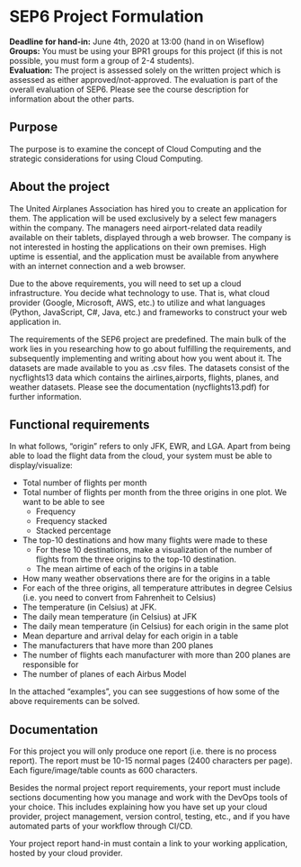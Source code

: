 # SEP6 Project Formulation 
**Deadline for hand-in:** June 4th, 2020 at 13:00 (hand in on Wiseflow) 
<br />**Groups:** You must be using your BPR1 groups for this project (if this is not possible, you must form a group of 2-4 students). <br />**Evaluation:** The project is assessed solely on the written project which is assessed as either approved/not-approved. The evaluation is part of the overall evaluation of SEP6. Please see the course description for information about the other parts. 
 
## **Purpose** 
The purpose is to examine the concept of Cloud Computing and the strategic considerations for using Cloud Computing.  
 
## **About the project** 
The United Airplanes Association has hired you to create an application for them. The application will be used exclusively by a select few managers within the company. The managers need airport-related data readily available on their tablets, displayed through a web browser. The company is not interested in hosting the applications on their own premises. High uptime is essential, and the application must be available from anywhere with an internet connection and a web browser. 
 
Due to the above requirements, you will need to set up a cloud infrastructure. You decide what technology to use. That is, what cloud provider (Google, Microsoft, AWS, etc.) to utilize and what languages (Python, JavaScript, C#, Java, etc.) and frameworks to construct your web application in. 
 
The requirements of the SEP6 project are predefined. The main bulk of the work lies in you researching how to go about fulfilling the requirements, and subsequently implementing and writing about how you went about it. 
 The datasets are made available to you as .csv files. The datasets consist of the ny​cflights13 data which contains the ​airlines​, ​airports​, ​flights​, ​planes​, and ​weather​ datasets. Please see the documentation (​nycflights13.pdf​) for further information. 

## **Functional requirements** 
In what follows, “origin” refers to only JFK, EWR, and LGA. Apart from being able to load the flight data from the cloud, your system must be able to display/visualize: 
 
- Total number of flights per month 
- Total number of flights per month from the three origins in one plot. We want to be able to see 
    - Frequency 
    - Frequency stacked 
    - Stacked percentage 
- The top-10 destinations and how many flights were made to these 
    - For these 10 destinations, make a visualization of the number of flights from the three origins to the top-10 destination. 
    - The mean airtime of each of the origins in a table 
- How many weather observations there are for the origins in a table 
- For each of the three origins, all temperature attributes in degree Celsius (i.e. you need to convert from Fahrenheit to Celsius) 
- The temperature (in Celsius) at JFK. 
- The daily mean temperature (in Celsius) at JFK 
- The daily mean temperature (in Celsius) for each origin in the same plot 
- Mean departure and arrival delay for each origin in a table 
- The manufacturers that have more than 200 planes 
- The number of flights each manufacturer with more than 200 planes are responsible for
- The number of planes of each Airbus Model 
 
In the attached “examples”, you can see suggestions of how some of the above requirements can be solved. 
 
## **Documentation**
For this project you will only produce one report (i.e. there is no process report). The report must be 10-15 normal pages (2400 characters per page). Each figure/image/table counts as 600 characters. 
 
Besides the normal project report requirements, your report must include sections documenting how you manage and work with the DevOps tools of your choice. This includes explaining how you have set up your cloud provider, project management, version control, testing, etc., and if you have automated parts of your workflow through CI/CD. 
 
Your project report hand-in must contain a link to your working application, hosted by your cloud provider.
